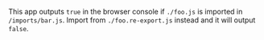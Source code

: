 This app outputs `true` in the browser console if `./foo.js` is imported in `/imports/bar.js`. Import from `./foo.re-export.js` instead and it will output `false`.

